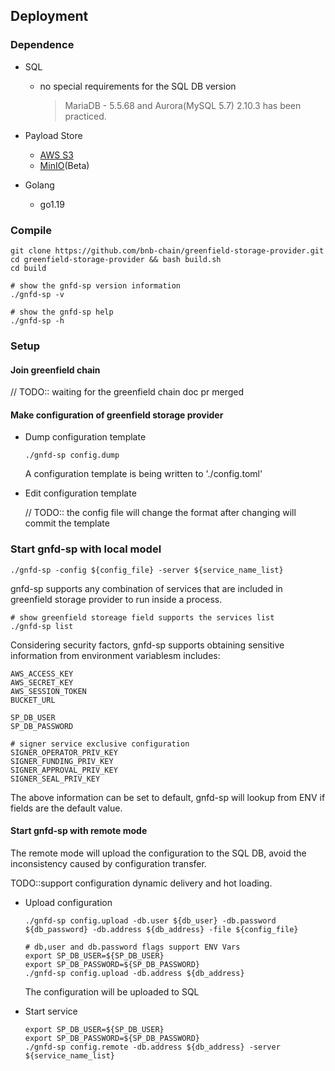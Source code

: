 ## Deployment

### Dependence

* SQL

    * no special requirements for the SQL DB version

      > MariaDB - 5.5.68 and Aurora(MySQL 5.7) 2.10.3 has been practiced.

* Payload Store

    * [AWS S3](https://aws.amazon.com/cn/s3/)
    * [MinIO](https://min.io/)(Beta)

* Golang

    * go1.19

### Compile

```shell
git clone https://github.com/bnb-chain/greenfield-storage-provider.git
cd greenfield-storage-provider && bash build.sh
cd build

# show the gnfd-sp version information
./gnfd-sp -v 

# show the gnfd-sp help
./gnfd-sp -h
```

### Setup

#### Join greenfield chain

// TODO:: waiting for the greenfield chain doc pr merged

#### Make configuration of greenfield storage provider

* Dump configuration template

  ```shell
  ./gnfd-sp config.dump
  ```

  A configuration template is being written to './config.toml'

* Edit configuration template

  // TODO:: the config file will change the format after changing will commit the template

### Start gnfd-sp with local model

```shell
./gnfd-sp -config ${config_file} -server ${service_name_list}
```

gnfd-sp supports any combination of services that are included in greenfield storage provider to run inside a process.

```shell
# show greenfield storeage field supports the services list 
./gnfd-sp list
```

Considering security factors, gnfd-sp supports obtaining sensitive information from environment variablesm includes:

```shell
AWS_ACCESS_KEY
AWS_SECRET_KEY
AWS_SESSION_TOKEN
BUCKET_URL

SP_DB_USER
SP_DB_PASSWORD

# signer service exclusive configuration
SIGNER_OPERATOR_PRIV_KEY
SIGNER_FUNDING_PRIV_KEY
SIGNER_APPROVAL_PRIV_KEY
SIGNER_SEAL_PRIV_KEY
```

The above information can be set to default, gnfd-sp will lookup from ENV if fields are the default value.

#### Start gnfd-sp with remote mode

The remote mode will upload the configuration to the SQL DB, avoid the inconsistency caused by configuration transfer.

TODO::support configuration dynamic delivery and hot loading.

* Upload configuration

  ```shell
  ./gnfd-sp config.upload -db.user ${db_user} -db.password ${db_password} -db.address ${db_address} -file ${config_file}
  
  # db,user and db.password flags support ENV Vars
  export SP_DB_USER=${SP_DB_USER}
  export SP_DB_PASSWORD=${SP_DB_PASSWORD}
  ./gnfd-sp config.upload -db.address ${db_address}
  
  ```

  The configuration will be uploaded to SQL

* Start service

  ```shell
  export SP_DB_USER=${SP_DB_USER}
  export SP_DB_PASSWORD=${SP_DB_PASSWORD}
  ./gnfd-sp config.remote -db.address ${db_address} -server ${service_name_list}
  ```

  

  

  